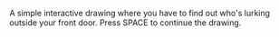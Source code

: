 A simple interactive drawing where you have to find out who's lurking outside your front door. Press SPACE to continue the drawing.
